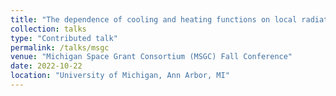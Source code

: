 ```yaml
---
title: "The dependence of cooling and heating functions on local radiation fields"
collection: talks
type: "Contributed talk"
permalink: /talks/msgc
venue: "Michigan Space Grant Consortium (MSGC) Fall Conference"
date: 2022-10-22
location: "University of Michigan, Ann Arbor, MI"
---
```

